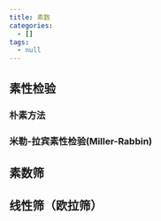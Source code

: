 ```yaml
---
title: 素数
categories:
  - []
tags:
  - null
---
```


<!--more-->


## 素性检验
### 朴素方法

### 米勒-拉宾素性检验(Miller-Rabbin)

## 素数筛

## 线性筛（欧拉筛）